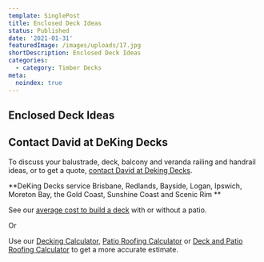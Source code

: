 ```yaml
---
template: SinglePost
title: Enclosed Deck Ideas
status: Published
date: '2021-01-31'
featuredImage: /images/uploads/17.jpg
shortDescription: Enclosed Deck Ideas
categories:
  - category: Timber Decks
meta:
  noindex: true
---
```

## Enclosed Deck Ideas



## Contact David at DeKing Decks

To discuss your balustrade, deck, balcony and veranda railing and handrail ideas, or to get a quote, [contact David at Deking Decks](https://www.dekingdecks.com.au/contact/).

**DeKing Decks service Brisbane, Redlands, Bayside, Logan, Ipswich, Moreton Bay, the Gold Coast, Sunshine Coast and Scenic Rim
**

See our [average cost to build a deck](https://www.dekingdecks.com.au/posts/patio-installation-cost-timber-patio-and-roofing/) with or without a patio.

Or

Use our [Decking Calculator](https://www.dekingdecks.com.au/quote-calculator/), [Patio Roofing Calculator](https://www.dekingdecks.com.au/quote-calculator/) or [Deck and Patio Roofing Calculator](https://www.dekingdecks.com.au/quote-calculator/) to get a more accurate estimate.
